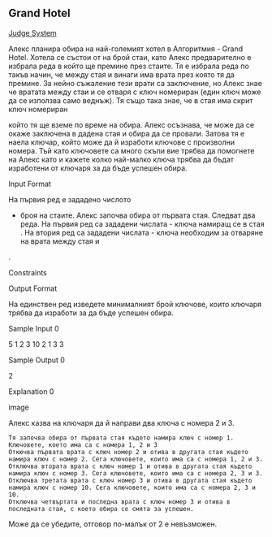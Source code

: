 ## Grand Hotel

[Judge System](https://www.hackerrank.com/contests/practice-7-sda/challenges/grand-hotel)

Алекс планира обира на най-големият хотел в Алгоритмия - Grand Hotel. Хотела се състои от на брой стаи, като Алекс предварително е избрала реда в който ще премине през стаите. Тя е избрала реда по такъв начин, че между стая и винаги има врата през която тя да премине. За нейно съжаление тези врати са заключение, но Алекс знае че вратата между стаи и се отваря с ключ номериран (един ключ може да се използва само веднъж). Тя също така знае, че в стая има скрит ключ номериран

който тя ще вземе по време на обира. Алекс осъзнава, че може да се окаже заключена в дадена стая и обира да се провали. Затова тя е наела ключар, който може да й изработи ключове с произволни номера. Тъй като ключовете са много скъпи вие трябва да помогнете на Алекс като и кажете колко най-малко ключа трябва да бъдат изработени от ключаря за да бъде успешен обира.

Input Format

На първия ред е зададено числото
- броя на стаите. Алекс започва обира от първата стая. Следват два реда. На първия ред са зададени числата - ключа намиращ се в стая . На втория ред са зададени числата - ключа необходим за отваряне на врата между стая и

.

Constraints

Output Format

На единствен ред изведете минималният брой ключове, които ключаря трябва да изработи за да бъде успешен обира.

Sample Input 0

5
1 2 3 10
2 1 3 3

Sample Output 0

2

Explanation 0

image

Алекс казва на ключаря да й направи два ключа с номера 2 и 3.

    Тя започва обира от първата стая където намира ключ с номер 1. Ключовете, което има са с номера 1, 2 и 3
    Откючва първата врата с ключ номер 2 и отива в другата стая където намира ключ с номер 2. Сега ключовете, които има са с номера 1, 2 и 3.
    Отключва втората врата с ключ номер 1 и отива в другата стая където намира ключ с номер 3. Сега ключовете, които има са с номера 2, 3 и 3.
    Отключва третата врата с ключ номер 3 и отива в другата стая където намира ключ с номер 10. Сега ключовете, които има са с номера 2, 3 и 10.
    Отключва четвъртата и последна врата с ключ номер 3 и отива в последната стая, с което обира се смята за успешен.

Може да се убедите, отговор по-малък от 2 е невъзможен.
